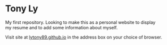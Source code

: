 # Tony Ly
My first repository. Looking to make this as a personal website to display my resume and to add some information about myself.

Visit site at [lytony89.github.io](http:lytony89.github.io) in the address box on your choice of browser.
